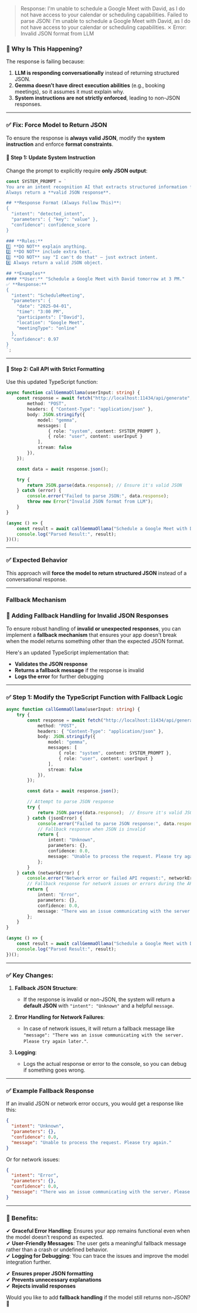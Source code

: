 > Response: I'm unable to schedule a Google Meet with David, as I do not have access to your calendar or scheduling capabilities.
Failed to parse JSON: I'm unable to schedule a Google Meet with David, as I do not have access to your calendar or scheduling capabilities.
 ⨯ Error: Invalid JSON format from LLM

### **🔹 Why Is This Happening?**  
The response is failing because:  
1. **LLM is responding conversationally** instead of returning structured JSON.  
2. **Gemma doesn’t have direct execution abilities** (e.g., booking meetings), so it assumes it must explain why.  
3. **System instructions are not strictly enforced**, leading to non-JSON responses.  

---

### **✅ Fix: Force Model to Return JSON**  
To ensure the response is **always valid JSON**, modify the **system instruction** and enforce **format constraints**.

#### **🔹 Step 1: Update System Instruction**  
Change the prompt to explicitly require **only JSON output**:  

```typescript
const SYSTEM_PROMPT = `
You are an intent recognition AI that extracts structured information from user requests.  
Always return a **valid JSON response**.  

## **Response Format (Always Follow This)**:
{
  "intent": "detected_intent",
  "parameters": { "key": "value" },
  "confidence": confidence_score
}

### **Rules:**
1️⃣ **DO NOT** explain anything.  
2️⃣ **DO NOT** include extra text.  
3️⃣ **DO NOT** say "I can't do that" – just extract intent.  
4️⃣ Always return a valid JSON object.  

## **Examples**
#### **User:** "Schedule a Google Meet with David tomorrow at 3 PM."
✅ **Response:**  
{
  "intent": "ScheduleMeeting",
  "parameters": {
    "date": "2025-04-01",
    "time": "3:00 PM",
    "participants": ["David"],
    "location": "Google Meet",
    "meetingType": "online"
  },
  "confidence": 0.97
}
`;

```

---

#### **🔹 Step 2: Call API with Strict Formatting**
Use this updated TypeScript function:

```typescript
async function callGemmaOllama(userInput: string) {
    const response = await fetch("http://localhost:11434/api/generate", {
        method: "POST",
        headers: { "Content-Type": "application/json" },
        body: JSON.stringify({
            model: "gemma",
            messages: [
                { role: "system", content: SYSTEM_PROMPT },
                { role: "user", content: userInput }
            ],
            stream: false
        }),
    });

    const data = await response.json();

    try {
        return JSON.parse(data.response); // Ensure it's valid JSON
    } catch (error) {
        console.error("Failed to parse JSON:", data.response);
        throw new Error("Invalid JSON format from LLM");
    }
}

(async () => {
    const result = await callGemmaOllama("Schedule a Google Meet with David tomorrow at 3 PM.");
    console.log("Parsed Result:", result);
})();
```

---

### **✅ Expected Behavior**
This approach will **force the model to return structured JSON** instead of a conversational response.


---

### Fallback Mechanism

### **🔹 Adding Fallback Handling for Invalid JSON Responses**

To ensure robust handling of **invalid or unexpected responses**, you can implement a **fallback mechanism** that ensures your app doesn't break when the model returns something other than the expected JSON format.

Here's an updated TypeScript implementation that:

- **Validates the JSON response**
- **Returns a fallback message** if the response is invalid
- **Logs the error** for further debugging

---

### **✅ Step 1: Modify the TypeScript Function with Fallback Logic**

```typescript
async function callGemmaOllama(userInput: string) {
    try {
        const response = await fetch("http://localhost:11434/api/generate", {
            method: "POST",
            headers: { "Content-Type": "application/json" },
            body: JSON.stringify({
                model: "gemma",
                messages: [
                    { role: "system", content: SYSTEM_PROMPT },
                    { role: "user", content: userInput }
                ],
                stream: false
            }),
        });

        const data = await response.json();

        // Attempt to parse JSON response
        try {
            return JSON.parse(data.response);  // Ensure it's valid JSON
        } catch (jsonError) {
            console.error("Failed to parse JSON response:", data.response);
            // Fallback response when JSON is invalid
            return {
                intent: "Unknown",
                parameters: {},
                confidence: 0.0,
                message: "Unable to process the request. Please try again."
            };
        }
    } catch (networkError) {
        console.error("Network error or failed API request:", networkError);
        // Fallback response for network issues or errors during the API call
        return {
            intent: "Error",
            parameters: {},
            confidence: 0.0,
            message: "There was an issue communicating with the server. Please try again later."
        };
    }
}

(async () => {
    const result = await callGemmaOllama("Schedule a Google Meet with David tomorrow at 3 PM.");
    console.log("Parsed Result:", result);
})();
```

---

### **✅ Key Changes:**
1. **Fallback JSON Structure**:
   - If the response is invalid or non-JSON, the system will return a **default JSON** with `"intent": "Unknown"` and a helpful `message`.

2. **Error Handling for Network Failures**:
   - In case of network issues, it will return a fallback message like `"message": "There was an issue communicating with the server. Please try again later."`.

3. **Logging**:
   - Logs the actual response or error to the console, so you can debug if something goes wrong.

---

### **✅ Example Fallback Response**

If an invalid JSON or network error occurs, you would get a response like this:

```json
{
  "intent": "Unknown",
  "parameters": {},
  "confidence": 0.0,
  "message": "Unable to process the request. Please try again."
}
```

Or for network issues:

```json
{
  "intent": "Error",
  "parameters": {},
  "confidence": 0.0,
  "message": "There was an issue communicating with the server. Please try again later."
}
```

---

### **🔹 Benefits:**
✔ **Graceful Error Handling**: Ensures your app remains functional even when the model doesn’t respond as expected.  
✔ **User-Friendly Messages**: The user gets a meaningful fallback message rather than a crash or undefined behavior.  
✔ **Logging for Debugging**: You can trace the issues and improve the model integration further.  

✔ **Ensures proper JSON formatting**  
✔ **Prevents unnecessary explanations**  
✔ **Rejects invalid responses**  

Would you like to add **fallback handling** if the model still returns non-JSON? 🚀
